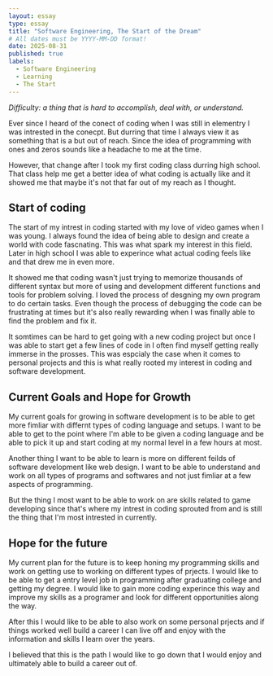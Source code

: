 ```yaml
---
layout: essay
type: essay
title: "Software Engineering, The Start of the Dream"
# All dates must be YYYY-MM-DD format!
date: 2025-08-31
published: true
labels:
  - Software Engineering
  - Learning
  - The Start
---
```


*Difficulty: a thing that is hard to accomplish, deal with, or understand.*

Ever since I heard of the conect of coding when I was still in elementry I was intrested in the conecpt. But durring that time I always view it as something that is a but out of reach. Since the idea of programming with ones and zeros sounds like a headache to me at the time. 

However, that change after I took my first coding class durring high school. That class help me get a better idea of what coding is actually like and it showed me that maybe it's not that far out of my reach as I thought.

## Start of coding

The start of my intrest in coding started with my love of video games when I was young. I always found the idea of being able to design and create a world with code fascnating. This was what spark my interest in this field. Later in high school I was able to experince what actual coding feels like and that drew me in even more. 

It showed me that coding wasn't just trying to memorize thousands of different syntax but more of using and development different functions and tools for problem solving. I loved the process of desgning my own program to do certain tasks. Even though the process of debugging the code can be frustrating at times but it's also really rewarding when I was finally able to find the problem and fix it. 

It somtimes can be hard to get going with a new coding project but once I was able to start get a few lines of code in I often find myself getting really immerse in the prosses. This was espcialy the case when it comes to personal projects and this is what really rooted my interest in coding and software development. 

## Current Goals and Hope for Growth

My current goals for growing in software development is to be able to get more fimliar with differnt types of coding language and setups. I want to be able to get to the point where I'm able to be given a coding language and be able to pick it up and start coding at my normal level in a few hours at most. 

Another thing I want to be able to learn is more on different feilds of software development like web design. I want to be able to understand and work on all types of programs and softwares and not just fimliar at a few aspects of programming.

But the thing I most want to be able to work on are skills related to game developing since that's where my intrest in coding sprouted from and is still the thing that I'm most intrested in currently. 

## Hope for the future

My current plan for the future is to keep honing my programming skills and work on getting use to working on different types of prjects. I would like to be able to get a entry level job in programming after graduating college and getting my degree. I would like to gain more coding experince this way and improve my skills as a programer and look for different opportunities along the way. 

After this I would like to be able to also work on some personal prjects and if things worked well build a career I can live off and enjoy with the information and skills I learn over the years.

I believed that this is the path I would like to go down that I would enjoy and ultimately able to build a career out of.

